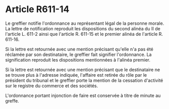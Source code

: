 # Article R611-14

Le greffier notifie l'ordonnance au représentant légal de la personne morale. La lettre de notification reproduit les dispositions du second alinéa du II de l'article L. 611-2 ainsi que l'article R. 611-15 et le premier alinéa de l'article R. 611-16.

Si la lettre est retournée avec une mention précisant qu'elle n'a pas été réclamée par son destinataire, le greffier fait signifier l'ordonnance. La signification reproduit les dispositions mentionnées à l'alinéa premier.

Si la lettre est retournée avec une mention précisant que le destinataire ne se trouve plus à l'adresse indiquée, l'affaire est retirée du rôle par le président du tribunal et le greffier porte la mention de la cessation d'activité sur le registre du commerce et des sociétés.

L'ordonnance portant injonction de faire est conservée à titre de minute au greffe.
